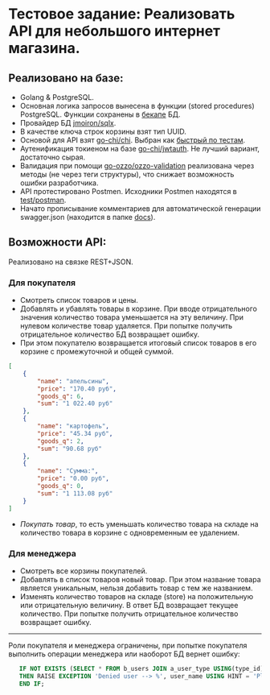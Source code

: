 # Тестовое задание: Реализовать API для небольшого интернет магазина.

## Реализовано на базе:
*   Golang & PostgreSQL.
*   Основная логика запросов вынесена в функции (stored procedures) PostgreSQL. Функции сохранены в [бекапе](https://github.com/EwRvp7LV7/48170360shop/configs/sql) БД. 
*   Провайдер БД [jmoiron/sqlx](https://github.com/jmoiron/sqlx).
*   В качестве ключа строк корзины взят тип UUID.
*   Основой для API взят [go-chi/chi](https://github.com/go-chi/chi). Выбран как [быстрый по тестам](https://benhoyt.com/writings/go-routing#benchmarks).
*   Аутенификация токиеном на базе [go-chi/jwtauth](https://github.com/go-chi/jwtauth). Не лучший вариант, достаточно сырая.
*   Валидация при помощи [go-ozzo/ozzo-validation](https://github.com/go-ozzo/ozzo-validation) реализована через методы (не через теги структуры), что снижает возможность ошибки разработчика.
*   API протестировано Postmen. Исходники Postmen находятся в [test/postman](https://github.com/EwRvp7LV7/48170360shop/test/postman).
*   Начато прописывание комментариев для автоматической генерации swagger.json (находится в папке [docs](https://github.com/EwRvp7LV7/48170360shop/docs)). 

## Возможности API:
Реализовано на связке REST+JSON.
### Для покупателя
*   Смотреть список товаров и цены.
*   Добавлять и убавлять товары в корзине. При вводе отрицательного значения количество товара уменьшается на эту величину. При нулевом количестве товар удаляется. При попытке получить отрицательное количество БД возвращает ошибку.
*   При этом покупателю возвращается итоговый список товаров в его корзине с промежуточной и общей суммой.
```json
[
    {
        "name": "апельсины",
        "price": "170.40 руб",
        "goods_q": 6,
        "sum": "1 022.40 руб"
    },
    {
        "name": "картофель",
        "price": "45.34 руб",
        "goods_q": 2,
        "sum": "90.68 руб"
    },
    {
        "name": "Сумма:",
        "price": "0.00 руб",
        "goods_q": 0,
        "sum": "1 113.08 руб"
    }
]
```
*   *Покупать товар*, то есть уменьшать количество товара на складе на количество товара в корзине с одновременным ее удалением.
### Для менеджера
*   Смотреть все корзины покупателей.
*   Добавлять в список товаров новый товар. При этом название товара является уникальным, нельзя добавить товар с тем же названием.
*   Изменять количество товаров на складе (store) на положительную или отрицательную величину. В ответ БД возвращает текущее количество. При попытке получить отрицательное количество возвращает ошибку.
--------------
Роли покупателя и менеджера ограничены, при попытке покупателя выполнить операции менеджера или наоборот БД вернет ошибку:
```sql
   IF NOT EXISTS (SELECT * FROM b_users JOIN a_user_type USING(type_id) WHERE b_users.account = user_name AND a_user_type.type = 'manager')
   THEN RAISE EXCEPTION 'Denied user --> %', user_name USING HINT = 'Please check your rights';
   END IF;
```




